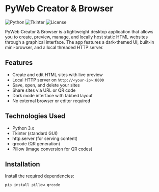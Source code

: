 # PyWeb Creator & Browser

![Python](https://img.shields.io/badge/Made%20with-Python-blue.svg)
![Tkinter](https://img.shields.io/badge/GUI-Tkinter-informational)
![License](https://img.shields.io/badge/License-MIT-green.svg)

PyWeb Creator & Browser is a lightweight desktop application that allows you to create, preview, manage, and locally host static HTML websites through a graphical interface. The app features a dark-themed UI, built-in mini-browser, and a local threaded HTTP server.

## Features

- Create and edit HTML sites with live preview
- Local HTTP server on `http://<your-ip>:8000`
- Save, open, and delete your sites
- Share sites via URL or QR code
- Dark mode interface with tabbed layout
- No external browser or editor required

## Technologies Used

- Python 3.x
- Tkinter (standard GUI)
- http.server (for serving content)
- qrcode (QR generation)
- Pillow (image conversion for QR codes)

## Installation

Install the required dependencies:

```bash
pip install pillow qrcode
